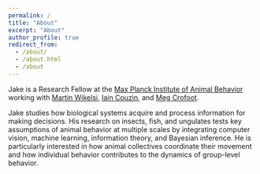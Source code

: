 ```yaml
---
permalink: /
title: "About"
excerpt: "About"
author_profile: true
redirect_from: 
  - /about/
  - /about.html
  - /about
---
```


Jake is a Research Fellow at the [Max Planck Institute of Animal Behavior](https://www.ab.mpg.de/) working with [Martin Wikelsi](https://www.ab.mpg.de/wikelski), [Iain Couzin](https://www.ab.mpg.de/couzin), and [Meg Crofoot](https://www.ab.mpg.de/crofoot).

Jake studies how biological systems acquire and process information for making decisions. His research on insects, fish, and ungulates tests key assumptions of animal behavior at multiple scales by integrating computer vision, machine learning, information theory, and Bayesian inference. He is particularly interested in how animal collectives coordinate their movement and how individual behavior contributes to the dynamics of group-level behavior.



